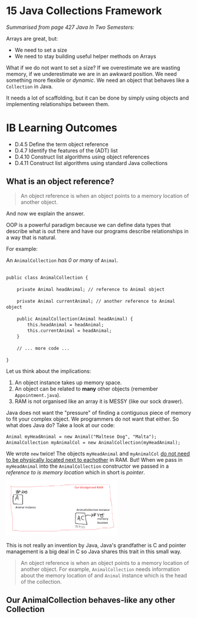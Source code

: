 # 15 Java Collections Framework

*Summarised from page 427 Java In Two Semesters:*

Arrays are great, but:
- We need to set a size
- We need to stay building useful helper methods on Arrays

What if we do not want to set a size? If we overestimate we are wasting memory, if we underestimate we are in an awkward position. We need something more flexible or *dynamic*. We need an object that behaves like a `Collection` in Java.

It needs a lot of scaffolding, but it can be done by simply using objects and implementing relationships between them. 

# IB Learning Outcomes

- D.4.5 Define the term object reference
- D.4.7 Identify the features of the (ADT) list
- D.4.10 Construct list algorithms using object references
- D.4.11 Construct list algorithms using standard Java collections

## What is an object reference?

> An object reference is when an object points to a memory location of another object. 

And now we explain the answer.

OOP is a powerful paradigm because we can define data types that describe what is out there and have our programs describe relationships in a way that is natural. 

For example:

An `AnimalCollection` *has 0 or many* of `Animal`.

<div class="mxgraph" style="max-width:100%;border:1px solid transparent;" data-mxgraph="{&quot;highlight&quot;:&quot;#0000ff&quot;,&quot;nav&quot;:true,&quot;resize&quot;:true,&quot;toolbar&quot;:&quot;zoom layers tags lightbox&quot;,&quot;edit&quot;:&quot;_blank&quot;,&quot;xml&quot;:&quot;&lt;mxfile&gt;&lt;diagram id=\&quot;d_rElhsFhSv6LNfIZEUG\&quot; name=\&quot;Page-1\&quot;&gt;&lt;mxGraphModel dx=\&quot;383\&quot; dy=\&quot;324\&quot; grid=\&quot;1\&quot; gridSize=\&quot;10\&quot; guides=\&quot;1\&quot; tooltips=\&quot;1\&quot; connect=\&quot;1\&quot; arrows=\&quot;1\&quot; fold=\&quot;1\&quot; page=\&quot;1\&quot; pageScale=\&quot;1\&quot; pageWidth=\&quot;827\&quot; pageHeight=\&quot;1169\&quot; math=\&quot;0\&quot; shadow=\&quot;0\&quot;&gt;&lt;root&gt;&lt;mxCell id=\&quot;0\&quot;/&gt;&lt;mxCell id=\&quot;1\&quot; parent=\&quot;0\&quot;/&gt;&lt;mxCell id=\&quot;3\&quot; style=\&quot;edgeStyle=none;html=1;exitX=1;exitY=0.5;exitDx=0;exitDy=0;endArrow=none;endFill=0;\&quot; edge=\&quot;1\&quot; parent=\&quot;1\&quot; source=\&quot;2\&quot;&gt;&lt;mxGeometry relative=\&quot;1\&quot; as=\&quot;geometry\&quot;&gt;&lt;mxPoint x=\&quot;230\&quot; y=\&quot;145\&quot; as=\&quot;targetPoint\&quot;/&gt;&lt;/mxGeometry&gt;&lt;/mxCell&gt;&lt;mxCell id=\&quot;5\&quot; value=\&quot;has\&quot; style=\&quot;edgeLabel;html=1;align=center;verticalAlign=middle;resizable=0;points=[];\&quot; vertex=\&quot;1\&quot; connectable=\&quot;0\&quot; parent=\&quot;3\&quot;&gt;&lt;mxGeometry x=\&quot;-0.211\&quot; y=\&quot;-1\&quot; relative=\&quot;1\&quot; as=\&quot;geometry\&quot;&gt;&lt;mxPoint x=\&quot;11\&quot; y=\&quot;-16\&quot; as=\&quot;offset\&quot;/&gt;&lt;/mxGeometry&gt;&lt;/mxCell&gt;&lt;mxCell id=\&quot;2\&quot; value=\&quot;AnimalCollection\&quot; style=\&quot;html=1;\&quot; vertex=\&quot;1\&quot; parent=\&quot;1\&quot;&gt;&lt;mxGeometry x=\&quot;20\&quot; y=\&quot;120\&quot; width=\&quot;110\&quot; height=\&quot;50\&quot; as=\&quot;geometry\&quot;/&gt;&lt;/mxCell&gt;&lt;mxCell id=\&quot;4\&quot; value=\&quot;Animal\&quot; style=\&quot;html=1;\&quot; vertex=\&quot;1\&quot; parent=\&quot;1\&quot;&gt;&lt;mxGeometry x=\&quot;230\&quot; y=\&quot;120\&quot; width=\&quot;110\&quot; height=\&quot;50\&quot; as=\&quot;geometry\&quot;/&gt;&lt;/mxCell&gt;&lt;/root&gt;&lt;/mxGraphModel&gt;&lt;/diagram&gt;&lt;/mxfile&gt;&quot;}"></div>
<script type="text/javascript" src="https://viewer.diagrams.net/js/viewer-static.min.js"></script>

```
public class AnimalCollection {
    
    private Animal headAnimal; // reference to Animal object

    private Animal currentAnimal; // another reference to Animal object

    public AnimalCollection(Animal headAnimal) {
        this.headAnimal = headAnimal;
        this.currentAnimal = headAnimal;
    }
    
    // ... more code ...

}
```

Let us think about the implications:
1. An object instance takes up memory space.
2. An object can be related to **many** other objects (remember `Appointment.java`).
3. RAM is not organised like an array it is MESSY (like our sock drawer).

Java does not want the "pressure" of finding a contiguous piece of memory to fit your complex object. We programmers do not want that either. So what does Java do? Take a look at our code:

```
Animal myHeadAnimal = new Animal("Maltese Dog", "Malta");
AnimalCollection myAnimalCol = new AnimalCollection(myHeadAnimal);
```

We wrote `new` twice! The objects `myHeadAnimal` and `myAnimalCol` <u>do not need to be physically located next to eachother</u> in RAM. But! When we pass in `myHeadAnimal` into the `AnimalCollection` constructor we passed in a *reference to is memory location* which in short is *pointer*. 

<img style="width:60%" src="https://github.com/stedwardscollegemt/ib-java-code-leaps-2024/blob/main/lessons/img/object_references.png?raw=true"/>

This is not really an invention by Java, Java's grandfather is C and pointer management is a big deal in C so Java shares this trait in this small way.

> An object reference is when an object points to a memory location of another object. For example, `AnimalCollection` needs information about the memory location of and `Animal` instance which is the head of the collection.

## Our AnimalCollection behaves-like any other Collection